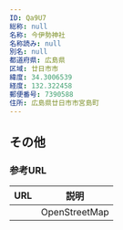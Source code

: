 ```yaml
---
ID: Qa9U7
総称: null
名称: 今伊勢神社
名称読み: null
別名: null
都道府県: 広島県
区域: 廿日市市
緯度: 34.3006539
経度: 132.322458
郵便番号: 7390588
住所: 広島県廿日市市宮島町
---
```


## その他

### 参考URL

| URL | 説明          |
| --- | ------------- |
|     | OpenStreetMap |
